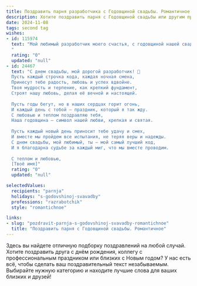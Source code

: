 ```yaml
---
title: Поздравить парня разработчика с Годовщиной свадьбы. Романтичное
description: Хотите поздравить парня с Годовщиной свадьбы или другим праздником? Наш ИИ создаст незабываемое поздравление, а вы обязательно выделитесь среди других.  
date: 2024-11-08
tags: second tag
wishes:
- id: 115974
  text: "Мой любимый разработчик моего счастья, с годовщиной нашей свадьбы!  Год назад я написала самый важный в своей жизни код – код нашей любви, и с тех пор мы вместе создаем самую прекрасную программу – нашу жизнь.  Ты – мой самый лучший багфикс,  мой самый надежный деплой, и мой самый нежный коммит.  Я люблю тебя бесконечно!
  "
  rating: "0"
  updated: "null"
- id: 24467
  text: "С днем свадьбы, мой дорогой разработчик! 🎉
  Пусть каждый строчка кода, каждая ночная смена,
  Принесут тебе радость, любовь и успех вдвойне.
  Твоя мудрость и терпение, как крепкий фундамент,
  Строят нашу любовь, делая её вечной и настоящей.
  
  Пусть годы бегут, но в наших сердцах горит огонь,
  И каждый день с тобой — праздник, который я так жду.
  С любовью и теплом поздравляю тебя,
  Наша годовщина — символ нашей любви, крепкая и святая.
  
  Пусть каждый новый день приносит тебе удачу и смех,
  И вместе мы пройдем все испытания, не теряя веры и надежды.
  С днем свадьбы, мой любимый, ты — мой самый лучший код,
  И я благодарна судьбе за каждый миг, что мы вместе проводим.
  
  С теплом и любовью,
  [Твоё имя]"
  rating: "0"
  updated: "null"

selectedValues:
  recipients: "parnja"
  holidays: "s-godovshinoj-svavadby"
  professions: "razrabotchik"
  style: "romantichnoe"

links:
- slug: "pozdravit-parnja-s-godovshinoj-svavadby-romantichnoe"
  title: "Поздравить парня с Годовщиной свадьбы. Романтичное"
---
```


Здесь вы найдете отличную подборку поздравлений на любой случай.
Хотите поздравить друга с днём рождения, коллегу с профессиональным праздником или близких с Новым годом? У нас есть всё, чтобы сделать ваш поздравительный текст незабываемым. Выбирайте нужную категорию и находите лучшие слова для ваших близких и друзей!
